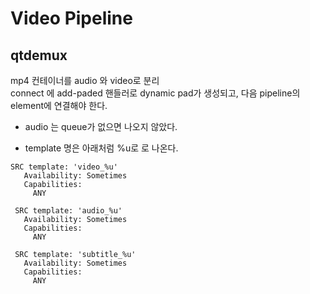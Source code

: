 # Video Pipeline

## qtdemux 
mp4 컨테이너를 audio 와 video로 분리  
connect 에 add-paded 핸들러로 dynamic pad가 생성되고, 다음 pipeline의 element에 연결해야 한다.  
* audio 는 queue가 없으면 나오지 않았다.  

* template 명은
아래처럼 %u로 로 나온다.
```
SRC template: 'video_%u'
   Availability: Sometimes
   Capabilities:
     ANY

 SRC template: 'audio_%u'
   Availability: Sometimes
   Capabilities:
     ANY

 SRC template: 'subtitle_%u'
   Availability: Sometimes
   Capabilities:
     ANY
```